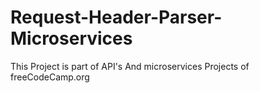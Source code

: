 # Request-Header-Parser-Microservices
This Project is part of API's And microservices Projects  of freeCodeCamp.org
